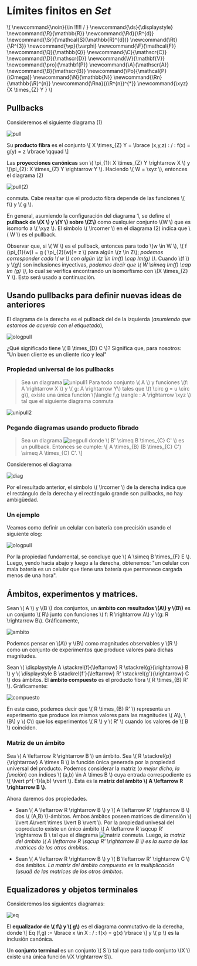 # Límites finitos en *Set*
<script type="text/javascript" async
  src="https://cdnjs.cloudflare.com/ajax/libs/mathjax/2.7.1/MathJax.js?config=TeX-MML-AM_CHTML">
</script>

\\(
  \newcommand{\noin}{\in \!\!\!\!\! / }
  \newcommand{\ds}{\displaystyle}
  \newcommand{\R}{\mathbb{R}}
  \newcommand{\Rd}{\R^{d}}
  \newcommand{\Sr}{\mathcal{S}(\mathbb{R}^{d})}
  \newcommand{\Rt}{\R^{3}}
  \newcommand{\vp}{\varphi}
  \newcommand{\F}{\mathcal{F}}
  \newcommand{\Q}{\mathbb{Q}}
  \newcommand{\C}{\mathscr{C}}
  \newcommand{\D}{\mathscr{D}}
  \newcommand{\V}{\mathbf{V}}
  \newcommand{\pro}{\mathbf{P}}
  \newcommand{\A}{\mathscr{A}}
  \newcommand{\B}{\mathscr{B}}
  \newcommand{\Po}{\mathcal{P}(\Omega)}
  \newcommand{\N}{\mathbb{N}}
  \newcommand{\Rn}{\mathbb{\R}^{n}}
  \newcommand{\Rna}{(\R^{n})^{*}}
  \newcommand{\xyz}{X \times_{Z} Y }
\\)

## Pullbacks

Consideremos el siguiente diagrama (1)

![pull](img/img8.png)

Su **producto fibra** es el conjunto \\[ X \times_{Z} Y  = \lbrace (x,y,z) \: / \:  f(x) = g(y) = z \rbrace \qquad  \\]

Las **proyecciones canónicas** son \\( \pi_{1}: X \times_{Z} Y \rightarrow X \\) y \\(\pi_{2}: X \times_{Z} Y \rightarrow Y \\).
Haciendo \\( W = \xyz \\), entonces el diagrama (2)

![pull(2)](img/img9.png)

conmuta. Cabe resaltar que el producto fibra depende de las funciones \\( f\\) y  \\( g \\).

En general, asumiendo la configuración del diagrama 1, se define el **pullback de \\(X \\) y \\(Y \\) sobre \\(Z\\)** como cualquier conjunto \\(W \\)  que es isomorfo a \\( \xyz \\). El símbolo \\( \lrcorner \\)  en el diagrama (2) indica que \\( W \\) es el pullback.

Observar que, si \\( W \\) es el pullback, entonces para todo \\(w \in W \\), \\( f (\pi_{1}(w)) = g ( \pi_{2}(w))= z \\) para algún \\(z \in Z\\); *podemos corresponder cada \\( w \\) con algún \\(z \in Im(f) \cap Im(g) \\)*. Cuando \\(f \\) y \\(g\\) son inclusiones inyectivas, *podemos decir que \\( W \simeq Im(f) \cap Im (g) \\)*, lo cual se verifica encontrando un isomorfismo con \\(X \times_{Z} Y \\). Esto será usado a continuación.


## Usando pullbacks para definir nuevas ideas de anteriores  
El diagrama de la derecha es el pullback del de la izquierda (*asumiendo que estamos de acuerdo con el etiquetado*),

![ologpull](img/img10.png)

¿Qué significado tiene \\( B \times_{D} C \\)? Significa que, para nosotros: "Un buen cliente es un cliente rico y leal"


### Propiedad universal de los pullbacks
> Sea un diagrama ![unipull1](img/img11.png)
 Para todo conjunto \\( A \\) y funciones  \\(f: A \rightarrow X \\) y \\( g: A \rightarrow Y\\)  tales que  \\(t \circ g = u \circ g\\), existe una única función \\(\langle f,g \rangle : A \rightarrow \xyz \\) tal que el siguiente diagrama conmuta

![unipull2](img/img12.png)

### Pegando diagramas usando producto fibrado
> Sea un diagrama ![pegpull](img/img13.png)
donde \\( B' \simeq B \times_{C} C' \\) es un pullback. Entonces se cumple: \\[  A \times_{B} (B \times_{C} C') \simeq A \times_{C} C'. \\]

Consideremos el diagrama

![diag](img/img14.png)

Por el resultado anterior, el símbolo \\( \lrcorner \\) de la derecha indica que el rectángulo de la derecha y el rectángulo grande son pullbacks, no hay ambigüedad.

### Un ejemplo

Veamos como definir un celular con batería con precisión usando el siguiente olog:

![ologpull](img/img15.png)

Por la propiedad fundamental, se concluye que \\( A \simeq B \times_{F}  E \\). Luego, yendo hacia abajo y luego a la derecha, obtenemos: "un celular con mala batería es un celular que tiene una batería que permanece cargada menos de una hora".



## Ámbitos, experimentos y matrices.

Sean \\( A \\)  y \\(B \\) dos conjuntos, un **ámbito con resultados \\(A\\) y \\(B\\)**  es un conjunto \\( R\\) junto con funciones \\( f: R \rightarrow A\\) y  \\(g: R \rightarrow B\\). Gráficamente,

![ambito](img/img16.png)

Podemos pensar en \\(A\\) y \\(B\\) como magnitudes observables y \\(R \\) como un conjunto de experimentos que produce valores para dichas magnitudes.

Sean \\( \displaystyle A \stackrel{f}{\leftarrow} R \stackrel{g}{\rightarrow} B \\) y \\( \displaystyle B \stackrel{f'}{\leftarrow} R' \stackrel{g'}{\rightarrow} C \\) dos ámbitos. El **ámbito compuesto** es el producto fibra \\( R \times_{B} R' \\). Gráficamente:

![compuesto](img/img17.png)

En este caso, podemos decir que \\( R \times_{B} R' \\) representa un experimento que produce los mismos valores para las magnitudes \\( A\\), \\(B\\) y \\( C\\) que los experimentos \\( R \\) y \\( R' \\) cuando los valores de \\( B \\) coinciden.

### Matriz de un ámbito

Sea \\(  A \leftarrow R \rightarrow B \\) un ámbito. Sea \\( R \stackrel{p}{\rightarrow} A \times B \\) la función única generada por la propiedad universal del producto. Podemos considerar la matriz (*o mejor dicho, la función*) con índices \\( (a,b) \in A \times B \\) cuya entrada correspodiente es \\( \lvert  p^{-1}(a,b) \rvert \\). Esta es la **matriz del ámbito \\(  A \leftarrow R \rightarrow B \\)**.

Ahora daremos dos propiedades.
-  Sean \\(  A \leftarrow R \rightarrow B \\) y \\(  A \leftarrow R' \rightarrow B \\) dos \\( (A,B) \\)-ámbitos. Ambos ámbitos poseen matrices de dimensión \\( \lvert A\rvert \times \lvert B \rvert \\). Por la propiedad univesal del coproducto existe  un único ámbito \\(  A \leftarrow R \sqcup R' \rightarrow B \\ tal que el diagrama
![matriz](img/img18.png)
conmuta. Luego, *la matriz del ámbito \\(  A \leftarrow R \sqcup R' \rightarrow B \\) es la suma de las matrices de los otros ámbitos*.

- Sean \\(  A \leftarrow R \rightarrow B \\) y \\(  B \leftarrow R' \rightarrow C \\) dos ámbitos. *La matriz del ámbito compuesto es la multiplicación (usual) de las matrices de los otros ámbitos*.


## Equalizadores y objetos terminales

Consideremos los siguientes diagramas:

![eq](img/img19.png)

El **equalizador de \\( f\\)  y \\( g\\)** es el diagrama conmutativo de la derecha, donde \\[ Eq (f,g) := \lbrace x \in X \: / \: f(x) = g(x) \rbrace \\] y \\( p \\) es la inclusión canónica.

Un **conjunto terminal** es un conjunto \\( S \\) tal que para todo conjunto \\(X \\) existe una única función \\(X \rightarrow S\\).
